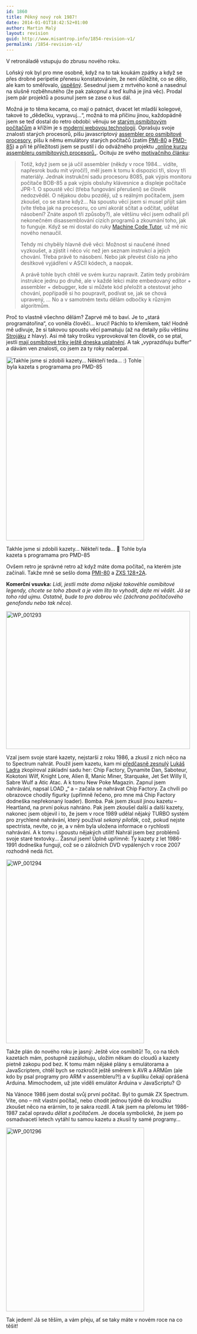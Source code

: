 ```yaml
---
id: 1860
title: Pěkný nový rok 1987!
date: 2014-01-01T18:42:52+01:00
author: Martin Malý
layout: revision
guid: http://www.misantrop.info/1854-revision-v1/
permalink: /1854-revision-v1/
---
```

V retronáladě vstupuju do zbrusu nového roku.

<!--more-->

Loňský rok byl pro mne osobně, když na to tak koukám zpátky a když se přes drobné peripetie přenesu konstatováním, že není důležité, co se dělo, ale kam to směřovalo, [úspěšný](http://www.misantrop.info/predvanocni/ "Předvánoční"). Sesednul jsem z mrtvého koně a nasednul na slušně rozběhnutého (že pak zakopnul a teď kulhá je jiná věc). Prodal jsem pár projektů a posunul jsem se zase o kus dál.

Možná je to těma kecama, co mají o patnáct, dvacet let mladší kolegové, takové to &#8222;dědečku, vypravuj&#8230;&#8220;, možná to má příčinu jinou, každopádně jsem se teď dostal do retro období: věnuju se [starým osmibitovým počítačům](http://retrocip.cz) a křížím je s [moderní webovou technologií](http://webscript.cz). Oprašuju svoje znalosti starých procesorů, píšu javascriptový [assembler pro osmibitové procesory](http://www.asm80.com), píšu k němu emulátory starých počítačů (zatím [PMI-80](http://retrocip.cz/hrajeme-si-s-emulatorem-pmi-80/) a [PMD-85](http://retrocip.cz/hrajeme-si-s-emulatorem-pmd-85/)) a při té příležitosti jsem se pustil i do odvážného projektu &#8222;[online kurzu assembleru osmibitových procesorů](http://strojak.cz)&#8222;. Ocituju ze svého [motivačního článku](http://retrocip.cz/chcete-se-naucit-assembler/):

> Totiž, když jsem se já učil assembler (někdy v roce 1984… vidíte, napřesrok budu mít výročí!), měl jsem k tomu k dispozici tři, slovy tři materiály. Jednak instrukční sadu procesoru 8085, pak výpis monitoru počítače BOB-85 a pak výpis obsluhy klávesnice a displeje počítače JPR-1. O spoustě věcí (třeba fungování přerušení) se člověk nedozvěděl. O nějakou dobu později, už s reálným počítačem, jsem zkoušel, co se stane když… Na spoustu věcí jsem si musel přijít sám (víte třeba jak na procesoru, co umí akorát sčítat a odčítat, udělat násobení? Znáte aspoň tři způsoby?), ale většinu věcí jsem odhalil při nekonečném disassemblování cizích programů a zkoumání toho, jak to funguje. Když se mi dostal do ruky [Machine Code Tutor](http://www.worldofspectrum.org/infoseekid.cgi?id=0008031), už mě nic nového nenaučil.
> 
> Tehdy mi chyběly hlavně dvě věci: Možnost si naučené ihned vyzkoušet, a zjistit i něco víc než jen seznam instrukcí a jejich chování. Třeba právě to násobení. Nebo jak převést číslo na jeho desítkové vyjádření v ASCII kódech, a naopak.
> 
> A právě tohle bych chtěl ve svém kurzu napravit. Zatím tedy probírám instrukce jednu po druhé, ale v každé lekci máte embedovaný editor + assembler + debugger, kde si můžete kód přeložit a otestovat jeho chování, popřípadě si ho poupravit, podívat se, jak se chová upravený, … No a v samotném textu dělám odbočky k různým algoritmům.

Proč to vlastně všechno dělám? Zaprvé mě to baví. Je to &#8222;stará programátořina&#8220;, co voněla člověči&#8230; kruci! Páchlo to křemíkem, tak! Hodně mě udivuje, že si takovou spoustu věcí pamatuju (až na detaily píšu většinu [Strojáku](http://strojak.cz) z hlavy). Asi mě taky trošku vyprovokoval ten člověk, co se ptal, jestli [mají osmibitové triky ještě dneska uplatnění](http://www.misantrop.info/noveho-psa-starym-trikum-nenaucis/ "Nového psa starým trikům nenaučíš"). A tak &#8222;vyprazdňuju buffer&#8220; a dávám ven znalosti, co jsem za ty roky načerpal.

<div id="attachment_1855" style="width: 385px" class="wp-caption aligncenter">
  <a href="http://www.misantrop.info/wp-content/uploads/2014/01/WP_001290.jpg"><img aria-describedby="caption-attachment-1855" class="size-medium wp-image-1855" alt="Takhle jsme si zdobili kazety... Někteří teda... :) Tohle byla kazeta s programama pro PMD-85" src="http://www.misantrop.info/wp-content/uploads/2014/01/WP_001290-375x500.jpg" width="375" height="500" srcset="https://www.misantrop.info/wp-content/uploads/2014/01/WP_001290-375x500.jpg 375w, https://www.misantrop.info/wp-content/uploads/2014/01/WP_001290-150x200.jpg 150w, https://www.misantrop.info/wp-content/uploads/2014/01/WP_001290-768x1024.jpg 768w, https://www.misantrop.info/wp-content/uploads/2014/01/WP_001290.jpg 1224w" sizes="(max-width: 375px) 100vw, 375px" /></a>
  
  <p id="caption-attachment-1855" class="wp-caption-text">
    Takhle jsme si zdobili kazety&#8230; Někteří teda&#8230; 🙂 Tohle byla kazeta s programama pro PMD-85
  </p>
</div>

Ovšem retro je správné retro až když máte doma počítač, na kterém jste začínali. Takže mně se sešlo doma [PMI-80](http://retrocip.cz/na-dlouhe-zimni-vecery/) a [ZXS 128+2A](http://retrocip.cz/novy-stary-krasavec-do-sbirky/).

**Komerční vsuvka:** _Lidi, jestli máte doma nějaké takovéhle osmibitové legendy, chcete se toho zbavit a je vám líto to vyhodit, dejte mi vědět. Já se toho rád ujmu. Ostatně, bude to pro dobrou věc (záchrana počítačového genofondu nebo tak něco)._

[<img class="aligncenter size-medium wp-image-1857" alt="WP_001293" src="http://www.misantrop.info/wp-content/uploads/2014/01/WP_001293-500x375.jpg" width="500" height="375" srcset="https://www.misantrop.info/wp-content/uploads/2014/01/WP_001293-500x375.jpg 500w, https://www.misantrop.info/wp-content/uploads/2014/01/WP_001293-200x150.jpg 200w, https://www.misantrop.info/wp-content/uploads/2014/01/WP_001293-1024x768.jpg 1024w, https://www.misantrop.info/wp-content/uploads/2014/01/WP_001293.jpg 1632w" sizes="(max-width: 500px) 100vw, 500px" />](http://www.misantrop.info/wp-content/uploads/2014/01/WP_001293.jpg)

Vzal jsem svoje staré kazety, nejstarší z roku 1986, a zkusil z nich něco na to Spectrum nahrát. Použil jsem kazetu, kam mi [předčasně zesnulý](http://games.tiscali.cz/tema/zemrel-lukas-ladra-prvni-sefredaktor-excaliburu-58852) [Lukáš Ladra](http://cs.wikipedia.org/wiki/Luk%C3%A1%C5%A1_Ladra) zkopíroval základní sadu her: Chip Factory, Dynamite Dan, Saboteur, Kokotoni Wilf, Knight Lore, Alien 8, Manic Miner, Starquake, Jet Set Willy II, Sabre Wulf a Atic Atac. A k tomu New Poke Magazín. Zapnul jsem nahrávání, napsal LOAD &#8222;&#8220; a &#8211; začala se nahrávat Chip Factory. Za chvíli po obrazovce chodily figurky (upřímně řečeno, pro mne má Chip Factory dodneška nepřekonaný loader). Bomba. Pak jsem zkusil jinou kazetu &#8211; Heartland, na první pokus nahráno. Pak jsem zkoušel další a další kazety, nakonec jsem objevil i to, že jsem v roce 1989 udělal nějaký TURBO systém pro zrychlené nahrávání, který používal _sekaný piloťák_, což, pokud nejste spectrista, nevíte, co je, a v něm byla uložena informace o rychlosti nahrávání. A k tomu i spoustu nějakých utilit! Nahrál jsem bez problémů svoje staré textovky&#8230; Žasnul jsem! Úplně upřímně: Ty kazety z let 1986-1991 dodneška fungují, což se o záložních DVD vypálených v roce 2007 rozhodně nedá říct.

[<img class="aligncenter size-medium wp-image-1858" alt="WP_001294" src="http://www.misantrop.info/wp-content/uploads/2014/01/WP_001294-375x500.jpg" width="375" height="500" srcset="https://www.misantrop.info/wp-content/uploads/2014/01/WP_001294-375x500.jpg 375w, https://www.misantrop.info/wp-content/uploads/2014/01/WP_001294-150x200.jpg 150w, https://www.misantrop.info/wp-content/uploads/2014/01/WP_001294-768x1024.jpg 768w, https://www.misantrop.info/wp-content/uploads/2014/01/WP_001294.jpg 1224w" sizes="(max-width: 375px) 100vw, 375px" />](http://www.misantrop.info/wp-content/uploads/2014/01/WP_001294.jpg)

Takže plán do nového roku je jasný: Ještě více osmibitů! To, co na těch kazetách mám, postupně zazálohuju, uložím někam do cloudů a kazety pietně zakopu pod bez. K tomu mám nějaké plány s emulátorama a JavaScriptem, chtěl bych se rozkročit ještě směrem k AVR a ARMům (ale kdo by psal programy pro ARM v assembleru?!) a v šuplíku čekají oprášená Arduina. Mimochodem, už jste viděli emulátor Arduina v JavaScriptu? 😉

Na Vánoce 1986 jsem dostal svůj první počítač. Byl to gumák ZX Spectrum. Víte, ono &#8211; mít vlastní počítač, nebo chodit jednou týdně do kroužku zkoušet něco na erárním, to je sakra rozdíl. A tak jsem na přelomu let 1986-1987 začal opravdu _dělat s počítačem_. Je docela symbolické, že jsem po osmadvaceti letech vytáhl tu samou kazetu a zkusil ty samé programy&#8230;

[<img class="aligncenter size-medium wp-image-1856" alt="WP_001296" src="http://www.misantrop.info/wp-content/uploads/2014/01/WP_001296-375x500.jpg" width="375" height="500" srcset="https://www.misantrop.info/wp-content/uploads/2014/01/WP_001296-375x500.jpg 375w, https://www.misantrop.info/wp-content/uploads/2014/01/WP_001296-150x200.jpg 150w, https://www.misantrop.info/wp-content/uploads/2014/01/WP_001296-768x1024.jpg 768w, https://www.misantrop.info/wp-content/uploads/2014/01/WP_001296.jpg 1224w" sizes="(max-width: 375px) 100vw, 375px" />](http://www.misantrop.info/wp-content/uploads/2014/01/WP_001296.jpg)

Tak jedem! Já se těším, a vám přeju, ať se taky máte v novém roce na co těšit!